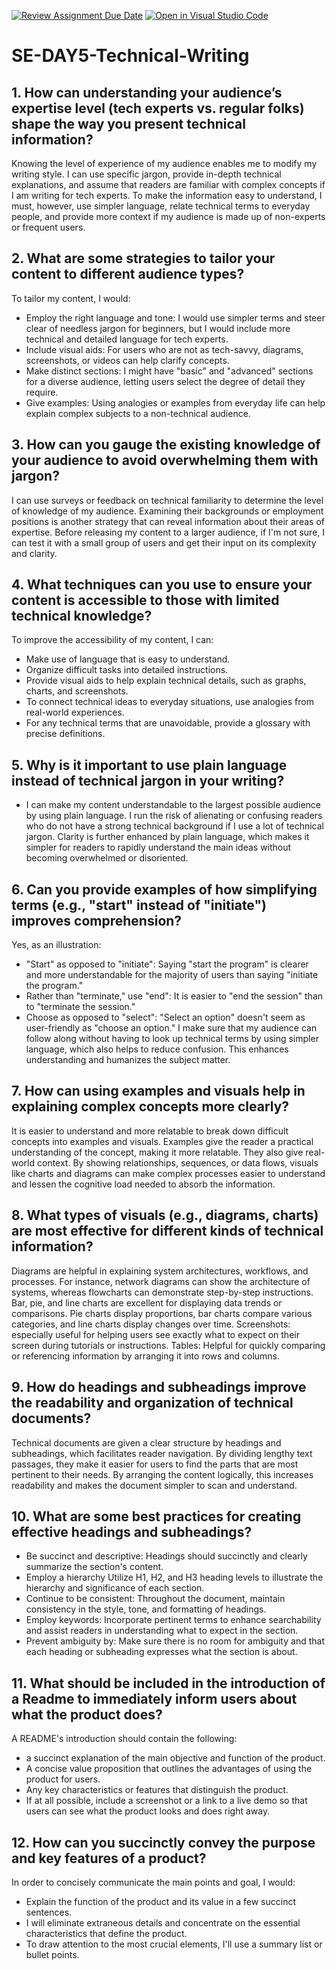 [![Review Assignment Due Date](https://classroom.github.com/assets/deadline-readme-button-22041afd0340ce965d47ae6ef1cefeee28c7c493a6346c4f15d667ab976d596c.svg)](https://classroom.github.com/a/zsAR-pyY)
[![Open in Visual Studio Code](https://classroom.github.com/assets/open-in-vscode-2e0aaae1b6195c2367325f4f02e2d04e9abb55f0b24a779b69b11b9e10269abc.svg)](https://classroom.github.com/online_ide?assignment_repo_id=16189809&assignment_repo_type=AssignmentRepo)
# SE-DAY5-Technical-Writing
## 1. How can understanding your audience’s expertise level (tech experts vs. regular folks) shape the way you present technical information?
Knowing the level of experience of my audience enables me to modify my writing style. I can use specific jargon, provide in-depth technical explanations, and assume that readers are familiar with complex concepts if I am writing for tech experts. To make the information easy to understand, I must, however, use simpler language, relate technical terms to everyday people, and provide more context if my audience is made up of non-experts or frequent users.

## 2. What are some strategies to tailor your content to different audience types?
To tailor my content, I would:
- Employ the right language and tone: I would use simpler terms and steer clear of needless jargon for beginners, but I would include more technical and detailed language for tech experts.
- Include visual aids: For users who are not as tech-savvy, diagrams, screenshots, or videos can help clarify concepts.
- Make distinct sections: I might have "basic" and "advanced" sections for a diverse audience, letting users select the degree of detail they require.
- Give examples: Using analogies or examples from everyday life can help explain complex subjects to a non-technical audience.

## 3. How can you gauge the existing knowledge of your audience to avoid overwhelming them with jargon?
I can use surveys or feedback on technical familiarity to determine the level of knowledge of my audience. Examining their backgrounds or employment positions is another strategy that can reveal information about their areas of expertise. Before releasing my content to a larger audience, if I'm not sure, I can test it with a small group of users and get their input on its complexity and clarity.

## 4. What techniques can you use to ensure your content is accessible to those with limited technical knowledge?
To improve the accessibility of my content, I can:
- Make use of language that is easy to understand.
- Organize difficult tasks into detailed instructions.
- Provide visual aids to help explain technical details, such as graphs, charts, and screenshots.
- To connect technical ideas to everyday situations, use analogies from real-world experiences.
- For any technical terms that are unavoidable, provide a glossary with precise definitions.

## 5. Why is it important to use plain language instead of technical jargon in your writing?
- I can make my content understandable to the largest possible audience by using plain language. I run the risk of alienating or confusing readers who do not have a strong technical background if I use a lot of technical jargon. Clarity is further enhanced by plain language, which makes it simpler for readers to rapidly understand the main ideas without becoming overwhelmed or disoriented.

## 6. Can you provide examples of how simplifying terms (e.g., "start" instead of "initiate") improves comprehension?
Yes, as an illustration:
- "Start" as opposed to "initiate": Saying "start the program" is clearer and more understandable for the majority of users than saying "initiate the program."
- Rather than "terminate," use "end": It is easier to "end the session" than to "terminate the session."
- Choose as opposed to "select": "Select an option" doesn't seem as user-friendly as "choose an option."
I make sure that my audience can follow along without having to look up technical terms by using simpler language, which also helps to reduce confusion. This enhances understanding and humanizes the subject matter.

## 7. How can using examples and visuals help in explaining complex concepts more clearly?
It is easier to understand and more relatable to break down difficult concepts into examples and visuals. Examples give the reader a practical understanding of the concept, making it more relatable. They also give real-world context. By showing relationships, sequences, or data flows, visuals like charts and diagrams can make complex processes easier to understand and lessen the cognitive load needed to absorb the information.

## 8. What types of visuals (e.g., diagrams, charts) are most effective for different kinds of technical information?
Diagrams are helpful in explaining system architectures, workflows, and processes. For instance, network diagrams can show the architecture of systems, whereas flowcharts can demonstrate step-by-step instructions.
Bar, pie, and line charts are excellent for displaying data trends or comparisons. Pie charts display proportions, bar charts compare various categories, and line charts display changes over time.
Screenshots: especially useful for helping users see exactly what to expect on their screen during tutorials or instructions.
Tables: Helpful for quickly comparing or referencing information by arranging it into rows and columns.

## 9. How do headings and subheadings improve the readability and organization of technical documents?
Technical documents are given a clear structure by headings and subheadings, which facilitates reader navigation. By dividing lengthy text passages, they make it easier for users to find the parts that are most pertinent to their needs. By arranging the content logically, this increases readability and makes the document simpler to scan and understand.

## 10. What are some best practices for creating effective headings and subheadings?
- Be succinct and descriptive: Headings should succinctly and clearly summarize the section's content.
- Employ a hierarchy Utilize H1, H2, and H3 heading levels to illustrate the hierarchy and significance of each section.
- Continue to be consistent: Throughout the document, maintain consistency in the style, tone, and formatting of headings.
- Employ keywords: Incorporate pertinent terms to enhance searchability and assist readers in understanding what to expect in the section.
- Prevent ambiguity by: Make sure there is no room for ambiguity and that each heading or subheading expresses what the section is about.

## 11. What should be included in the introduction of a Readme to immediately inform users about what the product does?
A README's introduction should contain the following:
- a succinct explanation of the main objective and function of the product.
- A concise value proposition that outlines the advantages of using the product for users.
- Any key characteristics or features that distinguish the product.
- If at all possible, include a screenshot or a link to a live demo so that users can see what the product looks and does right away.

## 12. How can you succinctly convey the purpose and key features of a product?
In order to concisely communicate the main points and goal, I would:
- Explain the function of the product and its value in a few succinct sentences.
- I will eliminate extraneous details and concentrate on the essential characteristics that define the product.
- To draw attention to the most crucial elements, I'll use a summary list or bullet points.

